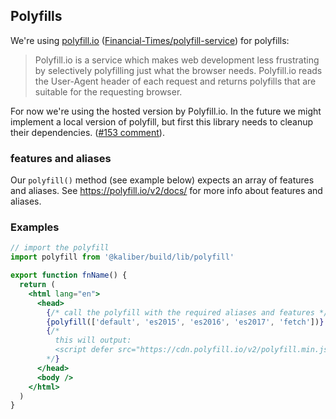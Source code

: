 ## Polyfills

We're using [polyfill.io](https://polyfill.io) ([Financial-Times/polyfill-service](https://polyfill.io/)) for polyfills:

> Polyfill.io is a service which makes web development less frustrating by selectively polyfilling just what the browser needs. Polyfill.io reads the User-Agent header of each request and returns polyfills that are suitable for the requesting browser.

For now we're using the hosted version by Polyfill.io. In the future we might implement a local version of polyfill, but first this library needs to cleanup their dependencies. ([#153 comment](https://github.com/kaliberjs/build/pull/153#issuecomment-433186784)).

### features and aliases
Our `polyfill()` method (see example below) expects an array of features and aliases. See https://polyfill.io/v2/docs/ for more info about features and aliases.


### Examples

```jsx
// import the polyfill
import polyfill from '@kaliber/build/lib/polyfill'

export function fnName() {
  return (
    <html lang="en">
      <head>
        {/* call the polyfill with the required aliases and features */}
        {polyfill(['default', 'es2015', 'es2016', 'es2017', 'fetch'])}
        {/*
          this will output:
          <script defer src="https://cdn.polyfill.io/v2/polyfill.min.js?features=default,es2015,es2016,es2017,fetch" crossorigin="anonymous" />
        */}
      </head>
      <body />
    </html>
  )
}
```

